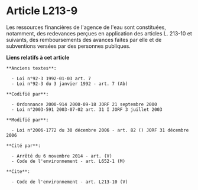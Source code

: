 # Article L213-9

Les ressources financières de l'agence de l'eau sont constituées, notamment, des redevances perçues en application des
articles L. 213-10 et suivants, des remboursements des avances faites par elle et de subventions versées par des personnes
publiques.

**Liens relatifs à cet article**

	**Anciens textes**:

	  - Loi n°92-3 1992-01-03 art. 7
	  - Loi n°92-3 du 3 janvier 1992 - art. 7 (Ab)

	**Codifié par**:

	  - Ordonnance 2000-914 2000-09-18 JORF 21 septembre 2000
	  - Loi n°2003-591 2003-07-02 art. 31 I JORF 3 juillet 2003

	**Modifié par**:

	  - Loi n°2006-1772 du 30 décembre 2006 - art. 82 () JORF 31 décembre 2006

	**Cité par**:

	  - Arrêté du 6 novembre 2014 - art. (V)
	  - Code de l'environnement - art. L652-1 (M)

	**Cite**:

	  - Code de l'environnement - art. L213-10 (V)
